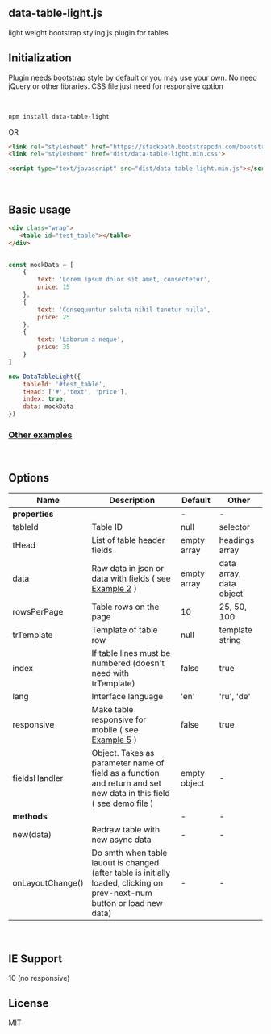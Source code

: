 ## data-table-light.js

light weight bootstrap styling js plugin for tables


## Initialization

Plugin needs bootstrap style by default or you may use your own. No need jQuery or other libraries. CSS file just need for responsive option


</br>

```html
npm install data-table-light
```

OR

```html
<link rel="stylesheet" href="https://stackpath.bootstrapcdn.com/bootstrap/4.3.1/css/bootstrap.min.css">
<link rel="stylesheet" href="dist/data-table-light.min.css">

<script type="text/javascript" src="dist/data-table-light.min.js"></script>
```
</br>


## Basic usage

```html
<div class="wrap">
   <table id="test_table"></table>
</div>
```

```js

const mockData = [
	{
		text: 'Lorem ipsum dolor sit amet, consectetur',
		price: 15
	},
	{
		text: 'Consequuntur soluta nihil tenetur nulla',
		price: 25
	},
	{
		text: 'Laborum a neque',
		price: 35
	}
]

new DataTableLight({
	tableId: '#test_table',
	tHead: ['#','text', 'price'],
	index: true,
    data: mockData
})

```
<h3>
	<a href="https://demo.webexp.site/data-table-light">Other examples</a>
</h3>
</br>


## Options


| Name              | Description                                                                                                                                 | Default             | Other
| ----------------- | ------------------------------------------------------------------------------------------------------------------------------------------- | ------------------- | -----------------
| <b>properties</b> |                                                                                                                                             |  -                  |  -
| tableId           | Table ID                                                                                                                                    | null                | selector 
| tHead             | List of table header fields                                                                                                                 | empty array         | headings array
| data              | Raw data in json or data with fields ( see <a href="https://demo.webexp.site/data-table-light#example-2" target="_blank">Example 2</a> )    | empty array         | data array, data object
| rowsPerPage       | Table rows on the page                                                                                                                      | 10                  | 25, 50, 100
| trTemplate        | Template of table row                                                                                                                       | null                | template string
| index             | If table lines must be numbered (doesn't need with trTemplate)                                                                              | false               | true
| lang              | Interface language                                                                                                                          | 'en'                | 'ru', 'de'            
| responsive        | Make table responsive for mobile ( see <a href="https://demo.webexp.site/data-table-light#example-5" target="_blank">Example 5</a> )        | false               | true             
| fieldsHandler     | Object. Takes as parameter name of field as a function and return and set new data in this field ( see demo file )                          | empty object        |  -   
| <b>methods</b>    |                                                                                                                                             |  -                  |  -
| new(data)         | Redraw table with new async data                                                                                                            |  -                  |  -  
| onLayoutChange()  | Do smth when table lauout is changed (after table is initially loaded, clicking on prev-next-num button or load new data)                   |  -                  |  -  
</br>


## IE Support
10 (no responsive)
</br>


## License

MIT         					
